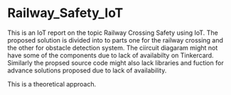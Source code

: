 # Railway_Safety_IoT
This is an IoT report on the topic Railway Crossing Safety using IoT.
The proposed solution is divided into to parts one for the railway crossing
and the other for obstacle detection system. The ciircuit diagaram might not have some 
of the components due to lack of availabilty on Tinkercard. Similarly the propsed source code
might also lack libraries and fuction for advance solutions proposed due to 
lack of availability.

This is a theoretical approach.
